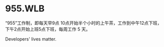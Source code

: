 955.WLB
===

“955”工作制，即每天早9点 10点开始半个小时的上午茶，工作到中午12点下班，下午2点开始上班5点下班，每周工作 5 天。

Developers' lives matter.
